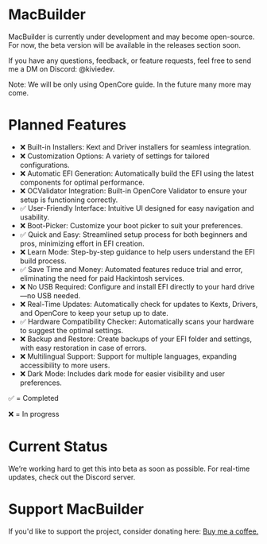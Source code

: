 # MacBuilder
MacBuilder is currently under development and may become open-source. For now, the beta version will be available in the releases section soon.

If you have any questions, feedback, or feature requests, feel free to send me a DM on Discord: @kiviedev.

Note: We will be only using OpenCore guide. In the future many more may come.

# Planned Features
- ❌ Built-in Installers: Kext and Driver installers for seamless integration.
- ❌ Customization Options: A variety of settings for tailored configurations.
- ❌ Automatic EFI Generation: Automatically build the EFI using the latest components for optimal performance.
- ❌ OCValidator Integration: Built-in OpenCore Validator to ensure your setup is functioning correctly.
- ✅ User-Friendly Interface: Intuitive UI designed for easy navigation and usability.
- ❌ Boot-Picker: Customize your boot picker to suit your preferences.
- ✅ Quick and Easy: Streamlined setup process for both beginners and pros, minimizing effort in EFI creation.
- ❌ Learn Mode: Step-by-step guidance to help users understand the EFI build process.
- ✅ Save Time and Money: Automated features reduce trial and error, eliminating the need for paid Hackintosh services.
- ❌ No USB Required: Configure and install EFI directly to your hard drive—no USB needed.
- ❌ Real-Time Updates: Automatically check for updates to Kexts, Drivers, and OpenCore to keep your setup up to date.
- ✅ Hardware Compatibility Checker: Automatically scans your hardware to suggest the optimal settings.
- ❌ Backup and Restore: Create backups of your EFI folder and settings, with easy restoration in case of errors.
- ❌ Multilingual Support: Support for multiple languages, expanding accessibility to more users.
- ❌ Dark Mode: Includes dark mode for easier visibility and user preferences.
  
✅ = Completed
  
❌ = In progress

# Current Status
We’re working hard to get this into beta as soon as possible. For real-time updates, check out the Discord server.

# Support MacBuilder
If you'd like to support the project, consider donating here: [Buy me a coffee.](https://buymeacoffee.com/kiviedev)
